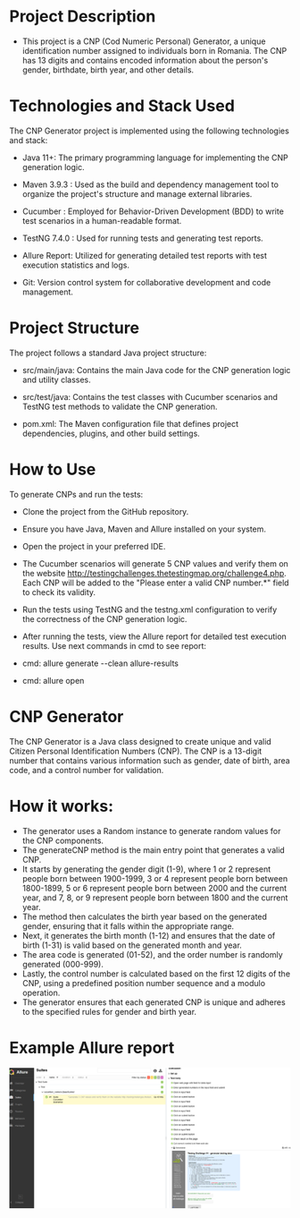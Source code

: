 # Project Description
* This project is a CNP (Cod Numeric Personal) Generator, a unique identification number assigned to individuals born in Romania. The CNP has 13 digits and contains encoded information about the person's gender, birthdate, birth year, and other details.
#  Technologies and Stack Used
The CNP Generator project is implemented using the following technologies and stack:

* Java 11+: The primary programming language for implementing the CNP generation logic.

* Maven 3.9.3 : Used as the build and dependency management tool to organize the project's structure and manage external libraries.

* Cucumber : Employed for Behavior-Driven Development (BDD) to write test scenarios in a human-readable format.

* TestNG 7.4.0 : Used for running tests and generating test reports.

* Allure Report: Utilized for generating detailed test reports with test execution statistics and logs.

* Git: Version control system for collaborative development and code management.

# Project Structure
The project follows a standard Java project structure:

* src/main/java: Contains the main Java code for the CNP generation logic and utility classes.

* src/test/java: Contains the test classes with Cucumber scenarios and TestNG test methods to validate the CNP generation.

* pom.xml: The Maven configuration file that defines project dependencies, plugins, and other build settings.

# How to Use
To generate CNPs and run the tests:

* Clone the project from the GitHub repository.

* Ensure you have Java, Maven and Allure installed on your system.

* Open the project in your preferred IDE.

* The Cucumber scenarios will generate 5 CNP values and verify them on the website http://testingchallenges.thetestingmap.org/challenge4.php. Each CNP will be added to the "Please enter a valid CNP number.*" field to check its validity.

* Run the tests using TestNG and the testng.xml configuration to verify the correctness of the CNP generation logic.

* After running the tests, view the Allure report for detailed test execution results. Use next commands in cmd to see report:
* cmd: allure generate --clean allure-results
* cmd: allure open

# CNP Generator

The CNP Generator is a Java class designed to create unique and valid Citizen Personal Identification Numbers (CNP). The CNP is a 13-digit number that contains various information such as gender, date of birth, area code, and a control number for validation.

# How it works:

* The generator uses a Random instance to generate random values for the CNP components.
* The generateCNP method is the main entry point that generates a valid CNP.
* It starts by generating the gender digit (1-9), where 1 or 2 represent people born between 1900-1999, 3 or 4 represent people born between 1800-1899, 5 or 6 represent people born between 2000 and the current year, and 7, 8, or 9 represent people born between 1800 and the current year.
* The method then calculates the birth year based on the generated gender, ensuring that it falls within the appropriate range.
* Next, it generates the birth month (1-12) and ensures that the date of birth (1-31) is valid based on the generated month and year.
* The area code is generated (01-52), and the order number is randomly generated (000-999).
* Lastly, the control number is calculated based on the first 12 digits of the CNP, using a predefined position number sequence and a modulo operation.
* The generator ensures that each generated CNP is unique and adheres to the specified rules for gender and birth year. 

# Example Allure report 
![](pictures/example.png)